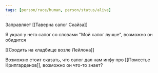 ```yaml
---
tags: [person/race/human, person/status/alive]
---
```


Заправляет [[Таверна сапог Скайза]]

Я украл у него сапог со словами "Мой сапог лучше", возможно он обидится

[[Сходить на кладбище возле Лейлона]]

Возможно стоит сказать, что сапог дал нам инфу про [[Поместье Крипгарденов]], возможно он что-то знает?
